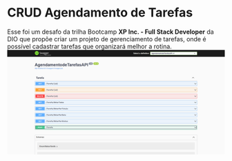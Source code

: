 # CRUD Agendamento de Tarefas
Esse foi um desafo da trilha Bootcamp **XP Inc. - Full Stack Developer** da DIO que propõe criar um projeto de gerenciamento de tarefas, onde é possível cadastrar tarefas que organizará melhor a rotina.
![](capturaapis.png)